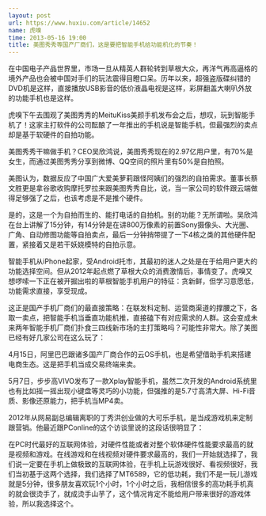 ```yaml
---
layout: post
url: https://www.huxiu.com/article/14652
name: 虎嗅
time: 2013-05-16 19:00
title: 美图秀秀等国产厂商们，这是要把智能手机给功能机化的节奏！
---
```

在中国电子产品世界里，市场一旦从精英人群轮转到草根大众，再洋气再高逼格的境外产品也会被中国对手们的玩法震得目瞪口呆。历年以来，超强盗版碟纠错的DVD机是这样，直接播放USB影音的低价液晶电视是这样，彩屏翻盖大喇叭外放的功能手机也是这样。

虎嗅下午去围观了美图秀秀的MeituKiss美颜手机发布会之后，想叹，玩到智能手机了！这家主打软件的公司酝酿了一年推出的手机说是智能手机，但最强烈的卖点却是基于软硬件的自拍功能。

美图秀秀干嘛做手机？CEO吴欣鸿说，美图秀秀现在的2.97亿用户里，有70%是女生，而通过美图秀秀分享到微博、QQ空间的照片里有50%是自拍照。

美图认为，数据反应了中国广大爱美萝莉跟怪阿姨们的强烈的自拍需求。董事长蔡文胜更是拿谷歌收购摩托罗拉来跟美图秀秀自比，说，当一家公司的软件跟云端做得足够强了之后，也该考虑是不是推个硬件。

是的，这是一个为自拍而生的、能打电话的自拍机。别的功能？无所谓啦。吴欣鸿在台上讲解了15分钟，有14分钟是在讲800万像素的前置Sony摄像头、大光圈、广角、自动修图功能等自拍卖点，最后一分钟捎带提了一下4核之类的其他硬件配置，紧接着又是若干妖娆模特的自拍示意。

智能手机从iPhone起家，受Android托市，其最初的迷人之处是在于给用户更大的功能选择空间。但从2012年起点燃了草根大众的消费激情后，事情变了。虎嗅又想啰嗦一下正在被开掘出啦的草根智能手机用户的特征：贪新鲜，但学习意愿低，功能需求直接，享受现成。

这正是国产手机厂商们的最直接策略：在联发科定制、运营商渠道的撑腰之下，各取一卖点，把智能手机当垂直功能机推，直接磕下有对应需求的人群。这会变成未来两年智能手机厂商们扑食三四线新市场的主打策略吗？可能性非常大。除了美图已经有好几家公司在这么玩了：

4月15日，阿里巴巴跟诸多国产厂商合作的云OS手机，也是希望借助手机来搭建电商生态。这是把手机当成交易终端来卖。

5月7日，步步高VIVO发布了一款Xplay智能手机，虽然二次开发的Android系统里也有比如摇一摇出现小键盘等灵巧的小功能，但强推的是5.7寸高清大屏、Hi-Fi音质、影像还原能力，把手机当MP4卖。

2012年从网易副总编辑离职的丁秀洪创业做的大可乐手机，是当成游戏机来定制跟营销。他最近跟PConline的这个访谈里说的这段话很明显了：

在PC时代最好的互联网体验，对硬件性能或者对整个软体硬件性能要求最高的就是视频和游戏。在线游戏和在线视频对硬件要求最高的，我们一开始就选择了，我们说一定要在手机上做极致的互联网体验，在手机上玩游戏很好、看视频很好，我们当初基于这两个选择，我们选择了MT6589，它的低功耗，我们不是一玩儿游戏就是5分钟，很多朋友喜欢玩1个小时，1个小时之后，我相信很多的高功耗手机真的就会很烫手了，就成烫手山芋了，这个情况肯定不能给用户带来很好的游戏体验，所以我选择这个。


